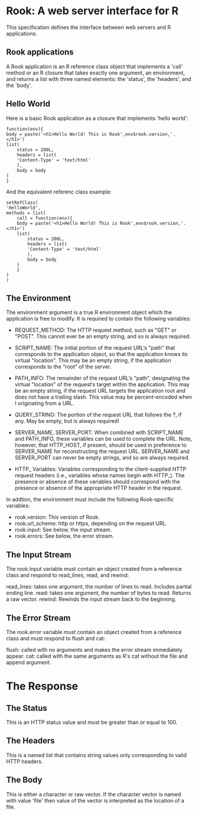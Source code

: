 Rook: A web server interface for R
=======================================

This specification defines the interface between web servers and R applications.

Rook applications
-----------------

A Rook application is an R reference class object that implements a 'call'
method or an R closure that takes exactly one argument, an environment,
and returns a list with three named elements: the 'status', the 'headers',
and the 'body'.

Hello World
-----------

Here is a basic Rook application as a closure that implements 'hello world':

    function(env){
	body = paste('<h1>Hello World! This is Rook',env$rook.version,'.</h1>')
	list(
	    status = 200L,
	    headers = list(
		'Content-Type' = 'text/html'
	    ),
	    body = body
	)
    }

And the equivalent referenc class example:

    setRefClass(
	'HelloWorld',
	methods = list(
	    call = function(env){
		body = paste('<h1>Hello World! This is Rook',env$rook.version,'.</h1>')
		list(
		    status = 200L,
		    headers = list(
			'Content-Type' = 'text/html'
		    ),
		    body = body
		)
	    }
	)
    )

The Environment
---------------

The environment argument is a true R environment object which the
application is free to modify. It is required to contain the following
variables:

- REQUEST_METHOD: The HTTP request method, such as "GET" or "POST". This
    cannot ever be an empty string, and so is always required.

- SCRIPT_NAME:	The initial portion of the request URL‘s "path" that
    corresponds to the application object, so that the application knows
    its virtual "location". This may be an empty string, if the application
    corresponds to the "root" of the server.

- PATH_INFO:  The remainder of the request URL‘s "path", designating the
    virtual "location" of the request‘s target within the application. This
    may be an empty string, if the request URL targets the application root
    and does not have a trailing slash. This value may be percent-encoded
    when I originating from a URL.

- QUERY_STRING:	The portion of the request URL that follows the ?,
    if any. May be empty, but is always required!

- SERVER_NAME, SERVER_PORT:   When combined with SCRIPT_NAME and PATH_INFO,
    these variables can be used to complete the URL. Note, however, that
    HTTP_HOST, if present, should be used in preference to SERVER_NAME for
    reconstructing the request URL. SERVER_NAME and SERVER_PORT can never
    be empty strings, and so are always required.

- HTTP_ Variables:    Variables corresponding to the client-supplied
    HTTP request headers (i.e., variables whose names begin with HTTP_). The
    presence or absence of these variables should correspond with the presence
    or absence of the appropriate HTTP header in the request.

In addtion, the environment must include the following Rook-specific variables:

- rook.version:	    This version of Rook.
- rook.url_scheme:    http or https, depending on the request URL.
- rook.input:	    See below, the input stream.
- rook.errors:	    See below, the error stream.

The Input Stream
----------------

The rook.input variable must contain an object created from a reference
class and respond to read_lines, read, and rewind:

read_lines: takes one argument, the number of lines to read. Includes partial ending line.
read: takes one argument, the number of bytes to read. Returns a raw vector.
rewind: Rewinds the input stream back to the beginning.

The Error Stream
----------------

The rook.error variable must contain an object created from a reference
class and must respond to flush and cat:

flush: called with no arguments and makes the error stream immediately appear.
cat: called with the same arguments as R's cat without the file and append argument.

The Response
============

The Status
----------

This is an HTTP status value and must be greater than or equal to 100.

The Headers
-----------

This is a named list that contains string values only corresponding to valid HTTP headers.

The Body
--------

This is either a character or raw vector. If the character vector is
named with value 'file' then value of the vector is interpreted as the
location of a file.
